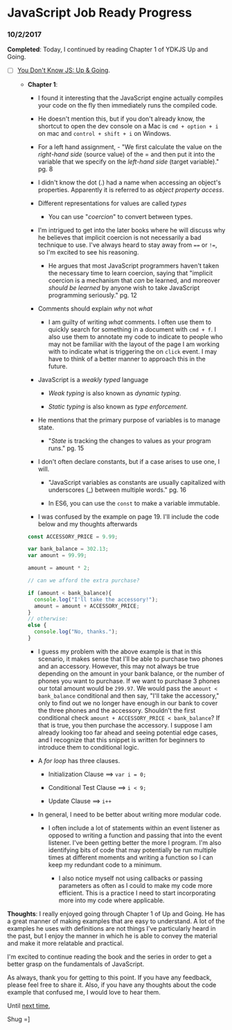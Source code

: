 # JavaScript Job Ready Progress

### 10/2/2017

**Completed**: Today, I continued by reading Chapter 1 of YDKJS Up and Going.

- [ ] [You Don't Know JS: Up & Going](https://github.com/getify/You-Dont-Know-JS/blob/master/up%20&%20going/README.md#you-dont-know-js-up--going).

  - **Chapter 1**:

    - I found it interesting that the JavaScript engine actually compiles your code on the fly then immediately runs the compiled code.

    - He doesn't mention this, but if you don't already know, the shortcut to open the dev console on a Mac is `cmd + option + i` on mac and `control + shift + i` on Windows.

    - For a left hand assignment, - "We first calculate the value on the *right-hand side* (source value) of the = and then put it into the variable that we specify on the *left-hand side* (target variable)." pg. 8

    - I didn't know the dot (.) had a name when accessing an object's properties. Apparently it is referred to as *object property access*.

    - Different representations for values are called *types*

      - You can use "*coercion*" to convert between types.

    - I'm intrigued to get into the later books where he will discuss why he believes that implicit coercion is not necessarily a bad technique to use. I've always heard to stay away from `==` or `!=`, so I'm excited to see his reasoning.

      - He argues that most JavaScript programmers haven't taken the necessary time to learn coercion, saying that "implicit coercion is a mechanism that *can* be learned, and moreover *should be learned* by anyone wish to take JavaScript programming seriously." pg. 12

    - Comments should explain *why* not *what*

      - I am guilty of writing *what* comments. I often use them to quickly search for something in a document with `cmd + f`. I also use them to annotate my code to indicate to people who may not be familiar with the layout of the page I am working with to indicate what is triggering the on `click` event. I may have to think of a better manner to approach this in the future.

    - JavaScript is a *weakly typed* language

      - *Weak typing* is also known as *dynamic typing*.

      - *Static typing* is also known as *type enforcement*.

    - He mentions that the primary purpose of variables is to manage state.

      - "*State* is tracking the changes to values as your program runs." pg. 15

    - I don't often declare constants, but if a case arises to use one, I will.

      - "JavaScript variables as constants are usually capitalized with underscores (\_) between multiple words." pg. 16

      - In ES6, you can use the `const` to make a variable immutable.

    - I was confused by the example on page 19. I'll include the code below and my thoughts afterwards

    ``` javascript
    const ACCESSORY_PRICE = 9.99;

    var bank_balance = 302.13;
    var amount = 99.99;

    amount = amount * 2;

    // can we afford the extra purchase?

    if (amount < bank_balance){
      console.log("I'll take the accessory!");
      amount = amount + ACCESSORY_PRICE;
    }
    // otherwise:
    else {
      console.log("No, thanks.");
    }
    ```

      - I guess my problem with the above example is that in this scenario, it makes sense that I'll be able to purchase two phones and an accessory. However, this may not always be true depending on the amount in your bank balance, or the number of phones you want to purchase. If we want to purchase 3 phones our total amount would be `299.97`. We would pass the `amount < bank_balance` conditional and then say, "I'll take the accessory," only to find out we no longer have enough in our bank to cover the three phones and the accessory. Shouldn't the first conditional check `amount + ACCESSORY_PRICE < bank_balance`? If that is true, you then purchase the accessory. I suppose I am already looking too far ahead and seeing potential edge cases, and I recognize that this snippet is written for beginners to introduce them to conditional logic.

    - A *for loop* has three clauses.

      - Initialization Clause ==> `var i = 0;`

      - Conditional Test Clause ==> `i < 9;` <!-- The 9 here is arbitrary -->

      - Update Clause ==> `i++`

    - In general, I need to be better about writing more modular code.

      - I often include a lot of statements within an event listener as opposed to writing a function and passing that into the event listener. I've been getting better the more I program. I'm also identifying bits of code that may potentially be run multiple times at different moments and writing a function so I can keep my redundant code to a minimum.

        - I also notice myself not using callbacks or passing parameters as often as I could to make my code more efficient. This is a practice I need to start incorporating more into my code where applicable.

**Thoughts**: I really enjoyed going through Chapter 1 of Up and Going. He has a great manner of making examples that are easy to understand. A lot of the examples he uses with definitions are not things I've particularly heard in the past, but I enjoy the manner in which he is able to convey the material and make it more relatable and practical.

I'm excited to continue reading the book and the series in order to get a better grasp on the fundamentals of JavaScript.

As always, thank you for getting to this point. If you have any feedback, please feel free to share it. Also, if you have any thoughts about the code example that confused me, I would love to hear them.

Until [next time](10_03_17.md),

Shug =]
